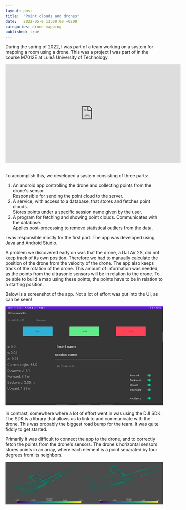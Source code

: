 ```yaml
---
layout: post
title:  "Point clouds and drones"
date:   2022-05-9 13:00:00 +0200
categories: drone mapping
published: true
---
```


During the spring of 2022, I was part of a team working on a system for mapping a room using a drone.
This was a project I was part of in the course M7012E at Luleå University of Technology. 

<iframe style="display: block; margin-left: auto; margin-right: auto;" class = "youtube-video" width="560" height="315" src="https://www.youtube.com/embed/hKLTdr7tsGw" title="YouTube video player" frameborder="0" allow="accelerometer; autoplay; clipboard-write; encrypted-media; gyroscope; picture-in-picture" allowfullscreen></iframe>

<br/>

To accomplish this, we developed a system consisting of three parts: 

<ol>
  <li>An android app controlling the drone and collecting points from the drone's sensor. <br/> Responsible for sending the point cloud to the server. </li>
  <li>A service, with access to a database, that stores and fetches point clouds. <br/> Stores points under a specific session name given by the user. </li>
  <li>A program for fetching and showing point clouds. Communicates with the database. <br/> Applies post-processing to remove statistical outliers from the data.</li>
</ol>

I was responsible mostly for the first part. The app was developed using Java and Android Studio.

A problem we discovered early on was that the drone, a DJI Air 2S, did not keep track of its own position. Therefore we had to manually calculate
the position of the drone from the velocity of the drone. The app also keeps track of the rotation of the drone. This amount of information was needed,
as the points from the ultrasonic sensors will be in relation to the drone. To be able to build a map using these points, the points have to be in relation
to a starting position.

Below is a screenshot of the app. Not a lot of effort was put into the UI, as can be seen!

![Drone App](/img/drone/drone_app.jpg)

In contrast, somewhere where a lot of effort went in was using the DJI SDK. The SDK is a library that allows us to link to and communicate with the drone.
This was probably the biggest road bump for the team. It was quite fiddly to get started. 

Primarily it was difficult to connect the app to the drone, and to correctly fetch the points from the drone's sensors.
The drone's horizontal sensors stores points in an array, where each element is a point separated by four degrees from its neighbors.


![Point Cloud](/img/drone/point_cloud.jpg)